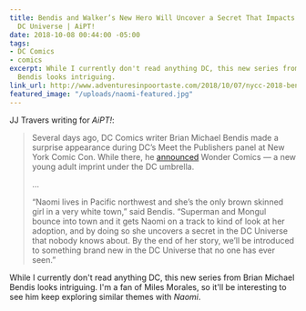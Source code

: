 ```yaml
---
title: Bendis and Walker’s New Hero Will Uncover a Secret That Impacts the Entire
  DC Universe | AiPT!
date: 2018-10-08 00:44:00 -05:00
tags:
- DC Comics
- comics
excerpt: While I currently don't read anything DC, this new series from Brian Michael
  Bendis looks intriguing.
link_url: http://www.adventuresinpoortaste.com/2018/10/07/nycc-2018-bendis-and-campbells-new-wonder-comics-hero-will-uncover-a-secret-that-impacts-the-entire-dc-universe/
featured_image: "/uploads/naomi-featured.jpg"
---
```


JJ Travers writing for *AiPT!*:

> Several days ago, DC Comics writer Brian Michael Bendis made a surprise appearance during DC’s Meet the Publishers panel at New York Comic Con. While there, he [announced](http://www.adventuresinpoortaste.com/2018/10/04/nycc-2018-dc-announces-wonder-comics-new-imprint-with-bendis-at-the-helm/) Wonder Comics — a new young adult imprint under the DC umbrella.
>
>…
>
> “Naomi lives in Pacific northwest and she’s the only brown skinned girl in a very white town,” said Bendis. “Superman and Mongul bounce into town and it gets Naomi on a track to kind of look at her adoption, and by doing so she uncovers a secret in the DC Universe that nobody knows about. By the end of her story, we’ll be introduced to something brand new in the DC Universe that no one has ever seen.”

While I currently don't read anything DC, this new series from Brian Michael Bendis looks intriguing. I'm a fan of Miles Morales, so it'll be interesting to see him keep exploring similar themes with *Naomi*.